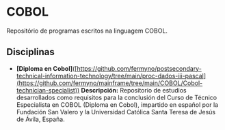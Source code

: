 # COBOL

Repositório de programas escritos na linguagem COBOL.  


## Disciplinas

* **[Diploma en Cobol]**([https://github.com/fermyno/postsecondary-technical-information-technology/tree/main/proc-dados-iii-pascal](https://github.com/fermyno/mainframe/tree/main/COBOL/Cobol-technician-specialist))
  **Descripción:** Repositorio de estudios desarrollados como requisitos para la conclusión del Curso de Técnico Especialista en COBOL (Diploma en Cobol), impartido en español por la Fundación San Valero y la Universidad Católica Santa Teresa de Jesús de Ávila, España.  
